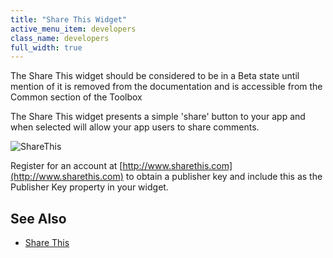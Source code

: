 ```yaml
---
title: "Share This Widget"
active_menu_item: developers
class_name: developers
full_width: true
---
```



The Share This widget should be considered to be in a Beta state until mention of it is removed from the documentation and is accessible from the Common section of the Toolbox

The Share This widget presents a simple 'share' button to your app and when selected will allow your app users to share comments.

![ShareThis](/img/docs/sharethis.zoom77.png)

Register for an account at [http://www.sharethis.com](http://www.sharethis.com) to obtain a publisher key and include this as the Publisher Key property in your widget.

## See Also

 - [Share This](/developers/documentation/product-guide/widget-properties-events/beta/share-this)

